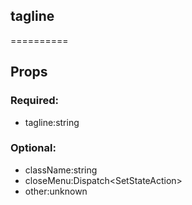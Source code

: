 
## tagline
==========
## Props


### Required:
 - tagline:string

### Optional:
 - className:string
 - closeMenu:Dispatch<SetStateAction<boolean>>
 - other:unknown